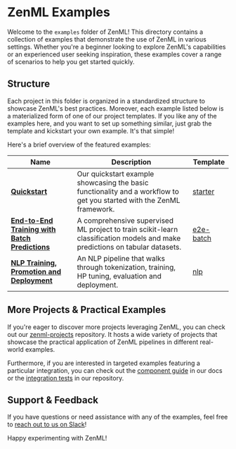 # ZenML Examples

Welcome to the `examples` folder of ZenML! This directory contains a collection 
of examples that demonstrate the use of ZenML in various settings. Whether 
you're a beginner looking to explore ZenML's capabilities or an experienced 
user seeking inspiration, these examples cover a range of scenarios to help 
you get started quickly.

## Structure

Each project in this folder is organized in a standardized structure to 
showcase ZenML's best practices. Moreover, each example listed below is a 
materialized form of one of our project templates. If you like any of the 
examples here, and you want to set up something similar, just grab the template 
and kickstart your own example. It's that simple!

Here's a brief overview of the featured examples:

| Name                                                  | Description                                                                                                                  | Template                                                    |
|-------------------------------------------------------|------------------------------------------------------------------------------------------------------------------------------|-------------------------------------------------------------|
| **[Quickstart](quickstart)**                          | Our quickstart example showcasing the basic functionality and a workflow to get you started with the ZenML framework.        | [starter](https://github.com/zenml-io/template-starter)     |
| **[End-to-End Training with Batch Predictions](e2e)** | A comprehensive supervised ML project to train scikit-learn classification models and make predictions on tabular datasets.  | [e2e-batch](https://github.com/zenml-io/template-e2e-batch) |
| **[NLP Training, Promotion and Deployment](e2e_nlp)** | An NLP pipeline that walks through tokenization, training, HP tuning, evaluation and deployment.                             | [nlp](https://github.com/zenml-io/template-nlp)             |

## More Projects & Practical Examples

If you're eager to discover more projects leveraging ZenML, you can check out 
our [zenml-projects](https://github.com/zenml-io/zenml-projects) repository. 
It hosts a wide variety of projects that showcase the practical application 
of ZenML pipelines in different real-world examples.

Furthermore, if you are interested in targeted examples featuring a particular integration, 
you can check out the [component guide](https://docs.zenml.io/stacks-and-components/component-guide)
in our docs or the [integration tests](https://github.com/zenml-io/zenml/tree/main/tests/integration/examples)
in our repository.

## Support & Feedback

If you have questions or need assistance with any of the examples, feel free to 
[reach out to us on Slack](https://zenml.io/slack-invite/)!

Happy experimenting with ZenML!

